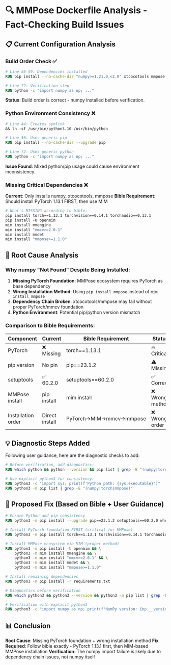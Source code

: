 # 🔍 MMPose Dockerfile Analysis - Fact-Checking Build Issues

## 📋 Current Configuration Analysis

### Build Order Check ✅
```dockerfile
# Line 56-59: Dependencies installed
RUN pip install --no-cache-dir "numpy>=1.21.0,<2.0" xtcocotools mmpose

# Line 72: Verification step  
RUN python -c "import numpy as np; ..."
```
**Status**: Build order is correct - numpy installed before verification.

### Python Environment Consistency ❌
```dockerfile
# Line 44: Creates symlink
&& ln -sf /usr/bin/python3.10 /usr/bin/python

# Line 56: Uses generic pip
RUN pip install --no-cache-dir --upgrade pip

# Line 72: Uses generic python  
RUN python -c "import numpy as np; ..."
```
**Issue Found**: Mixed python/pip usage could cause environment inconsistency.

### Missing Critical Dependencies ❌
**Current**: Only installs numpy, xtcocotools, mmpose
**Bible Requirement**: Should install PyTorch 1.13.1 FIRST, then use MIM

```dockerfile
# What's MISSING according to bible:
pip install torch==1.13.1 torchvision==0.14.1 torchaudio==0.13.1
pip install -U openmim
mim install mmengine  
mim install "mmcv>=2.0.1"
mim install mmdet
mim install "mmpose>=1.1.0"
```

## 🚨 Root Cause Analysis

### Why numpy "Not Found" Despite Being Installed:

1. **Missing PyTorch Foundation**: MMPose ecosystem requires PyTorch as base dependency
2. **Wrong Installation Method**: Using `pip install mmpose` instead of `mim install mmpose`
3. **Dependency Chain Broken**: xtcocotools/mmpose may fail without proper PyTorch/mmcv foundation
4. **Python Environment**: Potential pip/python version mismatch

### Comparison to Bible Requirements:

| Component | Current | Bible Requirement | Status |
|-----------|---------|------------------|---------|
| PyTorch | ❌ Missing | torch==1.13.1 | 🔥 Critical |
| pip version | No pin | pip==23.1.2 | ⚠️ Missing |
| setuptools | ✅ 60.2.0 | setuptools==60.2.0 | ✅ Correct |
| MMPose install | pip install | mim install | ❌ Wrong method |
| Installation order | Direct install | PyTorch→MIM→mmcv→mmpose | ❌ Wrong order |

## 💡 Diagnostic Steps Added

Following user guidance, here are the diagnostic checks to add:

```dockerfile
# Before verification, add diagnostics:
RUN which python && python --version && pip list | grep -E "(numpy|torch|mmpose)"

# Use explicit python3 for consistency:
RUN python3 -c "import sys; print(f'Python path: {sys.executable}')"
RUN python3 -m pip list | grep -E "(numpy|torch|mmpose)"
```

## 🔧 Proposed Fix (Based on Bible + User Guidance)

```dockerfile
# Ensure Python and pip consistency  
RUN python3 -m pip install --upgrade pip==23.1.2 setuptools==60.2.0 wheel

# Install PyTorch foundation FIRST (critical for MMPose)
RUN python3 -m pip install torch==1.13.1 torchvision==0.14.1 torchaudio==0.13.1

# Install MMPose ecosystem via MIM (proper method)
RUN python3 -m pip install -U openmim && \
    python3 -m mim install mmengine && \
    python3 -m mim install "mmcv>=2.0.1" && \
    python3 -m mim install mmdet && \
    python3 -m mim install "mmpose>=1.1.0"

# Install remaining dependencies
RUN python3 -m pip install -r requirements.txt

# Diagnostics before verification
RUN which python3 && python3 --version && python3 -m pip list | grep -E "(numpy|torch|mmpose)"

# Verification with explicit python3
RUN python3 -c "import numpy as np; print(f'NumPy version: {np.__version__}'); import torch; print(f'PyTorch: {torch.__version__}'); import mmpose; print('✅ All dependencies working')"
```

## 📊 Conclusion

**Root Cause**: Missing PyTorch foundation + wrong installation method
**Fix Required**: Follow bible exactly - PyTorch 1.13.1 first, then MIM-based MMPose installation
**Verification**: The numpy import failure is likely due to dependency chain issues, not numpy itself